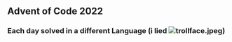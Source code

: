 ## Advent of Code 2022
### Each day solved in a different Language (i lied ![trollface.jpeg](https://cdn.discordapp.com/emojis/1010926501140643870.webp?size=44&quality=lossless))